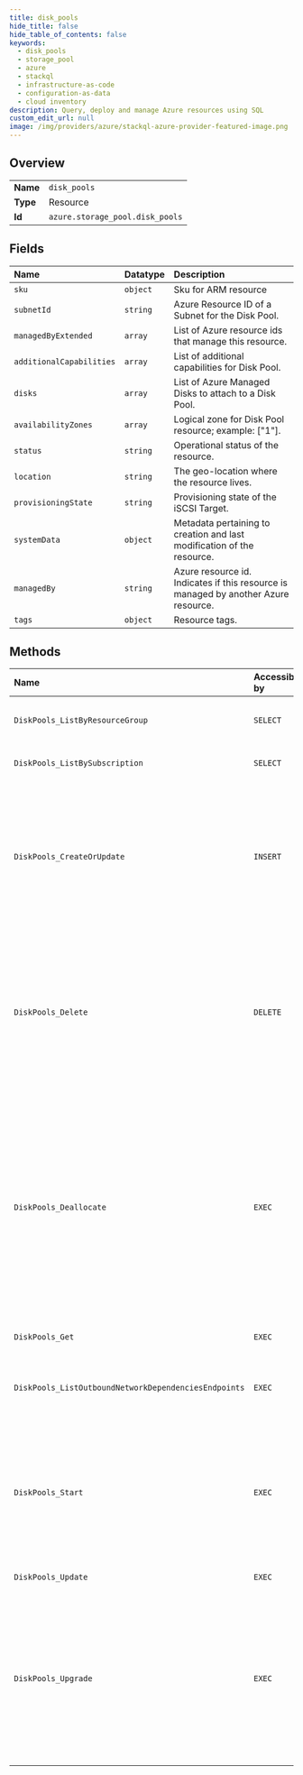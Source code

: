 ```yaml
---
title: disk_pools
hide_title: false
hide_table_of_contents: false
keywords:
  - disk_pools
  - storage_pool
  - azure    
  - stackql
  - infrastructure-as-code
  - configuration-as-data
  - cloud inventory
description: Query, deploy and manage Azure resources using SQL
custom_edit_url: null
image: /img/providers/azure/stackql-azure-provider-featured-image.png
---
```

  
    

## Overview
<table><tbody>
<tr><td><b>Name</b></td><td><code>disk_pools</code></td></tr>
<tr><td><b>Type</b></td><td>Resource</td></tr>
<tr><td><b>Id</b></td><td><code>azure.storage_pool.disk_pools</code></td></tr>
</tbody></table>

## Fields
| Name | Datatype | Description |
|:-----|:---------|:------------|
| `sku` | `object` | Sku for ARM resource |
| `subnetId` | `string` | Azure Resource ID of a Subnet for the Disk Pool. |
| `managedByExtended` | `array` | List of Azure resource ids that manage this resource. |
| `additionalCapabilities` | `array` | List of additional capabilities for Disk Pool. |
| `disks` | `array` | List of Azure Managed Disks to attach to a Disk Pool. |
| `availabilityZones` | `array` | Logical zone for Disk Pool resource; example: ["1"]. |
| `status` | `string` | Operational status of the resource. |
| `location` | `string` | The geo-location where the resource lives. |
| `provisioningState` | `string` | Provisioning state of the iSCSI Target. |
| `systemData` | `object` | Metadata pertaining to creation and last modification of the resource. |
| `managedBy` | `string` | Azure resource id. Indicates if this resource is managed by another Azure resource. |
| `tags` | `object` | Resource tags. |
## Methods
| Name | Accessible by | Required Params | Description |
|:-----|:--------------|:----------------|:------------|
| `DiskPools_ListByResourceGroup` | `SELECT` | `resourceGroupName, subscriptionId` | Gets a list of DiskPools in a resource group. |
| `DiskPools_ListBySubscription` | `SELECT` | `subscriptionId` | Gets a list of Disk Pools in a subscription |
| `DiskPools_CreateOrUpdate` | `INSERT` | `diskPoolName, resourceGroupName, subscriptionId, data__location, data__sku` | Create or Update Disk pool. This create or update operation can take 15 minutes to complete. This is expected service behavior. |
| `DiskPools_Delete` | `DELETE` | `diskPoolName, resourceGroupName, subscriptionId` | Delete a Disk pool; attached disks are not affected. This delete operation can take 10 minutes to complete. This is expected service behavior. |
| `DiskPools_Deallocate` | `EXEC` | `diskPoolName, resourceGroupName, subscriptionId` | Shuts down the Disk Pool and releases the compute resources. You are not billed for the compute resources that this Disk Pool uses. This operation can take 10 minutes to complete. This is expected service behavior. |
| `DiskPools_Get` | `EXEC` | `diskPoolName, resourceGroupName, subscriptionId` | Get a Disk pool. |
| `DiskPools_ListOutboundNetworkDependenciesEndpoints` | `EXEC` | `diskPoolName, resourceGroupName, subscriptionId` | Gets the network endpoints of all outbound dependencies of a Disk Pool |
| `DiskPools_Start` | `EXEC` | `diskPoolName, resourceGroupName, subscriptionId` | The operation to start a Disk Pool. This start operation can take 10 minutes to complete. This is expected service behavior. |
| `DiskPools_Update` | `EXEC` | `diskPoolName, resourceGroupName, subscriptionId` | Update a Disk pool. |
| `DiskPools_Upgrade` | `EXEC` | `diskPoolName, resourceGroupName, subscriptionId` | Upgrade replaces the underlying virtual machine hosts one at a time. This operation can take 10-15 minutes to complete. This is expected service behavior. |
